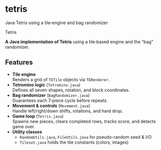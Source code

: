 # tetris
Java Tetris using a tile‐engine and bag randomizer

Tetris

**A Java implementation of Tetris** using a tile‐based engine and the “bag” randomizer.

## Features

- **Tile engine**  
  Renders a grid of `TETile` objects via `TERenderer`.  
- **Tetromino logic** (`Tetromino.java`)  
  Defines all seven shapes, rotation, and block coordinates.  
- **Bag randomizer** (`BagRandomizer.java`)  
  Guarantees each 7‐piece cycle before repeats.  
- **Movement & controls** (`Movement.java`)  
  Handle left/right/down shifts, rotations, and hard drop.  
- **Game loop** (`Tetris.java`)  
  Spawns new pieces, clears completed rows, tracks score, and detects game over.  
- **Utility classes**  
  - `RandomUtils.java`, `FileUtils.java` for pseudo-random seed & I/O  
  - `Tileset.java` holds the tile constants (colors, images)  



